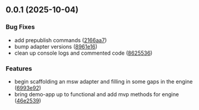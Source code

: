 ## 0.0.1 (2025-10-04)


### Bug Fixes

* add prepublish commands ([2166aa7](https://github.com/cmgriffing/oh-my-ghaad/commit/2166aa72c0e983ba106181a7ea24e2c61eabe28c))
* bump adapter versions ([8961e16](https://github.com/cmgriffing/oh-my-ghaad/commit/8961e163e0419ea7e3ce5c8cd71ef9a2465da57f))
* clean up console logs and commented code ([8625536](https://github.com/cmgriffing/oh-my-ghaad/commit/8625536d411035ab4ebfc0729e88f61b31d5342b))


### Features

* begin scaffolding an msw adapter and filling in some gaps in the engine ([6993e92](https://github.com/cmgriffing/oh-my-ghaad/commit/6993e928dd55e5cd44c0c0ae8e81d126e2ec8b90))
* bring demo-app up to functional and add mvp methods for engine ([46e2539](https://github.com/cmgriffing/oh-my-ghaad/commit/46e2539da2b72e0d1f95ce739d19f5137a726adb))



